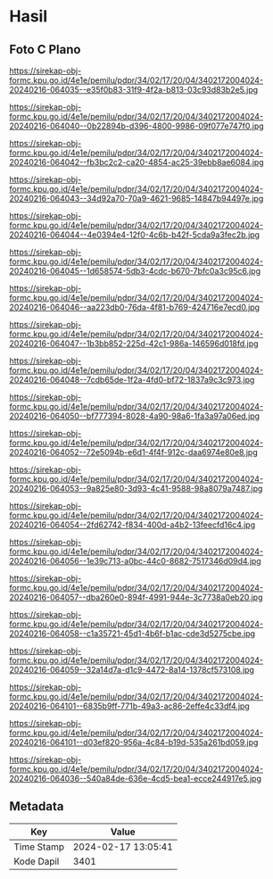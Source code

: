 # Hasil

## Foto C Plano

https://sirekap-obj-formc.kpu.go.id/4e1e/pemilu/pdpr/34/02/17/20/04/3402172004024-20240216-064035--e35f0b83-31f9-4f2a-b813-03c93d83b2e5.jpg

https://sirekap-obj-formc.kpu.go.id/4e1e/pemilu/pdpr/34/02/17/20/04/3402172004024-20240216-064040--0b22894b-d396-4800-9986-09f077e747f0.jpg

https://sirekap-obj-formc.kpu.go.id/4e1e/pemilu/pdpr/34/02/17/20/04/3402172004024-20240216-064042--fb3bc2c2-ca20-4854-ac25-39ebb8ae6084.jpg

https://sirekap-obj-formc.kpu.go.id/4e1e/pemilu/pdpr/34/02/17/20/04/3402172004024-20240216-064043--34d92a70-70a9-4621-9685-14847b94497e.jpg

https://sirekap-obj-formc.kpu.go.id/4e1e/pemilu/pdpr/34/02/17/20/04/3402172004024-20240216-064044--4e0394e4-12f0-4c6b-b42f-5cda9a3fec2b.jpg

https://sirekap-obj-formc.kpu.go.id/4e1e/pemilu/pdpr/34/02/17/20/04/3402172004024-20240216-064045--1d658574-5db3-4cdc-b670-7bfc0a3c95c6.jpg

https://sirekap-obj-formc.kpu.go.id/4e1e/pemilu/pdpr/34/02/17/20/04/3402172004024-20240216-064046--aa223db0-76da-4f81-b769-424716e7ecd0.jpg

https://sirekap-obj-formc.kpu.go.id/4e1e/pemilu/pdpr/34/02/17/20/04/3402172004024-20240216-064047--1b3bb852-225d-42c1-986a-146596d018fd.jpg

https://sirekap-obj-formc.kpu.go.id/4e1e/pemilu/pdpr/34/02/17/20/04/3402172004024-20240216-064048--7cdb65de-1f2a-4fd0-bf72-1837a9c3c973.jpg

https://sirekap-obj-formc.kpu.go.id/4e1e/pemilu/pdpr/34/02/17/20/04/3402172004024-20240216-064050--bf777394-8028-4a90-98a6-1fa3a97a06ed.jpg

https://sirekap-obj-formc.kpu.go.id/4e1e/pemilu/pdpr/34/02/17/20/04/3402172004024-20240216-064052--72e5094b-e6d1-4f4f-912c-daa6974e80e8.jpg

https://sirekap-obj-formc.kpu.go.id/4e1e/pemilu/pdpr/34/02/17/20/04/3402172004024-20240216-064053--9a825e80-3d93-4c41-9588-98a8079a7487.jpg

https://sirekap-obj-formc.kpu.go.id/4e1e/pemilu/pdpr/34/02/17/20/04/3402172004024-20240216-064054--2fd62742-f834-400d-a4b2-13feecfd16c4.jpg

https://sirekap-obj-formc.kpu.go.id/4e1e/pemilu/pdpr/34/02/17/20/04/3402172004024-20240216-064056--1e39c713-a0bc-44c0-8682-7517346d09d4.jpg

https://sirekap-obj-formc.kpu.go.id/4e1e/pemilu/pdpr/34/02/17/20/04/3402172004024-20240216-064057--dba260e0-894f-4991-944e-3c7738a0eb20.jpg

https://sirekap-obj-formc.kpu.go.id/4e1e/pemilu/pdpr/34/02/17/20/04/3402172004024-20240216-064058--c1a35721-45d1-4b6f-b1ac-cde3d5275cbe.jpg

https://sirekap-obj-formc.kpu.go.id/4e1e/pemilu/pdpr/34/02/17/20/04/3402172004024-20240216-064059--32a14d7a-d1c9-4472-8a14-1378cf573108.jpg

https://sirekap-obj-formc.kpu.go.id/4e1e/pemilu/pdpr/34/02/17/20/04/3402172004024-20240216-064101--6835b9ff-771b-49a3-ac86-2effe4c33df4.jpg

https://sirekap-obj-formc.kpu.go.id/4e1e/pemilu/pdpr/34/02/17/20/04/3402172004024-20240216-064101--d03ef820-956a-4c84-b19d-535a261bd059.jpg

https://sirekap-obj-formc.kpu.go.id/4e1e/pemilu/pdpr/34/02/17/20/04/3402172004024-20240216-064036--540a84de-636e-4cd5-bea1-ecce244917e5.jpg


## Metadata

| Key        | Value               |
| ---------- | ------------------- |
| Time Stamp | 2024-02-17 13:05:41 |
| Kode Dapil | 3401                |




